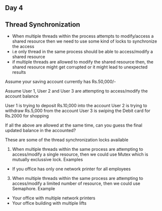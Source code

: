 ## Day 4

## Thread Synchronization

- When multiple threads within the process attempts to modify/access a shared resource then we need to use some kind of locks to synchronize the access
- i.e only thread in the same process should be able to access/modify a shared resource
- if multiple threads are allowed to modify the shared resource then, the shared resource might get corrupted or it might lead to unexpected results

Assume your saving account currently has Rs.50,000/-

Assume User 1, User 2 and User 3 are attempting to access/modify the account balance

User 1 is trying to deposit Rs.10,000 into the account
User 2 is trying to withdraw Rs.5,000 from the account
User 3 is swiping the Debit card for Rs.2000 for shopping 

If all the above are allowed at the same time, can you guess the final updated balance in the accounted?


These are some of the thread synchronization locks available

1. When multiple threads within the same process are attempting to access/modify a single resource, then we could use Mutex which is mutually exclussive lock.
Examples
- If you office has only one network printer for all employees

3. When multiple threads within the same process are attempting to access/modify a limited number of resource, then we could use Semaphore.
Example
- Your office with multiple network printers
- Your office building with multiple lifts

